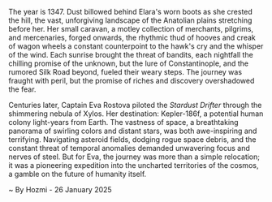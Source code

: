 
The year is 1347.  Dust billowed behind Elara's worn boots as she crested the hill, the vast, unforgiving landscape of the Anatolian plains stretching before her.  Her small caravan, a motley collection of merchants, pilgrims, and mercenaries,  forged onwards, the rhythmic thud of hooves and creak of wagon wheels a constant counterpoint to the hawk's cry and the whisper of the wind.  Each sunrise brought the threat of bandits, each nightfall the chilling promise of the unknown, but the lure of Constantinople, and the rumored Silk Road beyond, fueled their weary steps.  The journey was fraught with peril, but the promise of riches and discovery overshadowed the fear.

Centuries later, Captain Eva Rostova piloted the *Stardust Drifter* through the shimmering nebula of Xylos.  Her destination: Kepler-186f, a potential human colony light-years from Earth.  The vastness of space, a breathtaking panorama of swirling colors and distant stars, was both awe-inspiring and terrifying.  Navigating asteroid fields, dodging rogue space debris, and the constant threat of temporal anomalies demanded unwavering focus and nerves of steel. But for Eva, the journey was more than a simple relocation; it was a pioneering expedition into the uncharted territories of the cosmos, a gamble on the future of humanity itself.

~ By Hozmi - 26 January 2025
